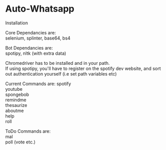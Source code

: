 # Auto-Whatsapp

Installation  

Core Dependancies are:  
selenium, splinter, base64, bs4  

Bot Dependancies are:  
spotipy, nltk (with extra data)  

Chromedriver has to be installed and in your path.  
If using spotipy, you'll have to register on the spotify dev website, and sort out authentication yourself (i.e set path variables etc)

Current Commands are:
spotify  
youtube  
spongebob  
remindme  
thesaurize  
aboutme  
help  
roll  

ToDo Commands are:  
mal  
poll (vote etc.)  
